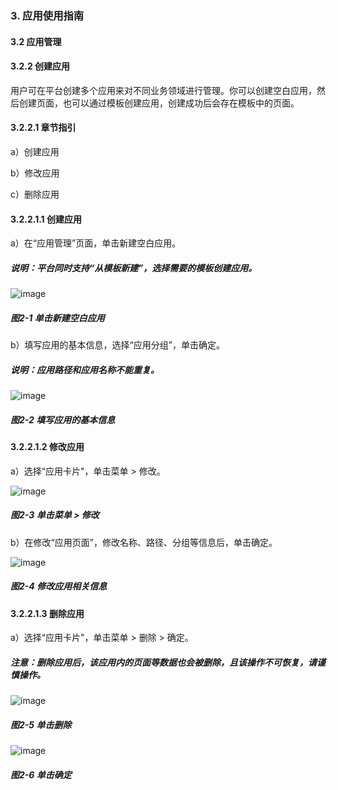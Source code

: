 ### 3. 应用使用指南

#### 3.2 应用管理

#### 3.2.2 创建应用

用户可在平台创建多个应用来对不同业务领域进行管理。你可以创建空白应用，然后创建页面，也可以通过模板创建应用，创建成功后会存在模板中的页面。

#### 3.2.2.1 章节指引

a）创建应用

b）修改应用

c）删除应用

#### 3.2.2.1.1 创建应用

a）在“应用管理”页面，单击新建空白应用。

##### 说明：平台同时支持“从模板新建”，选择需要的模板创建应用。

![image](https://user-images.githubusercontent.com/79617492/213391468-e8580b89-61bd-4d30-a278-f43df1506972.png)

##### 图2-1 单击新建空白应用

b）填写应用的基本信息，选择“应用分组”，单击确定。

##### 说明：应用路径和应用名称不能重复。

![image](https://user-images.githubusercontent.com/79617492/213391488-6d354a05-b212-4f32-8e85-82d33704c4b7.png)

##### 图2-2 填写应用的基本信息

#### 3.2.2.1.2 修改应用

a）选择“应用卡片"，单击菜单 > 修改。

![image](https://user-images.githubusercontent.com/79617492/213391497-4780e876-675c-4eee-91f6-f7d0e33e8db9.png)

##### 图2-3 单击菜单 > 修改

b）在修改“应用页面”，修改名称、路径、分组等信息后，单击确定。

![image](https://user-images.githubusercontent.com/79617492/213391522-2f117fcf-2645-4958-8b38-3dde1342db64.png)

##### 图2-4 修改应用相关信息

#### 3.2.2.1.3 删除应用

a）选择“应用卡片"，单击菜单 > 删除 > 确定。

##### 注意：删除应用后，该应用内的页面等数据也会被删除，且该操作不可恢复，请谨慎操作。

![image](https://user-images.githubusercontent.com/79617492/213391544-437fc67c-61bf-4838-b921-ea3ca27f1cba.png)

##### 图2-5 单击删除

![image](https://user-images.githubusercontent.com/79617492/213391557-253a8e60-9477-4f70-a6c5-f3f7a932fc45.png)

##### 图2-6 单击确定
